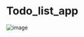 # Todo_list_app

![image](https://github.com/SrivathsanP/Todo_list_app/assets/95230968/ca0864b4-76e6-40e1-864a-cbee18d0b151)
